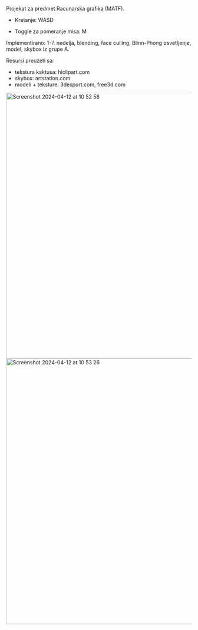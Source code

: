 Projekat za predmet Racunarska grafika (MATF).

- Kretanje: WASD

- Toggle za pomeranje misa: M

Implementirano: 1-7. nedelja, blending, face culling, Blinn-Phong osvetljenje, model, skybox iz grupe A.

Resursi preuzeti sa:
- tekstura kaktusa: hiclipart.com
- skybox: artstation.com 
- modeli + teksture: 3dexport.com, free3d.com

<img width="720" alt="Screenshot 2024-04-12 at 10 52 58" src="https://github.com/ivana-nikolic/grafika-projekat/assets/122492916/a23017aa-e766-4104-9bac-269b81b9bbc9">


<img width="720" alt="Screenshot 2024-04-12 at 10 53 26" src="https://github.com/ivana-nikolic/grafika-projekat/assets/122492916/98b9674f-a25d-4c68-9ff5-023eb88cf54b">



